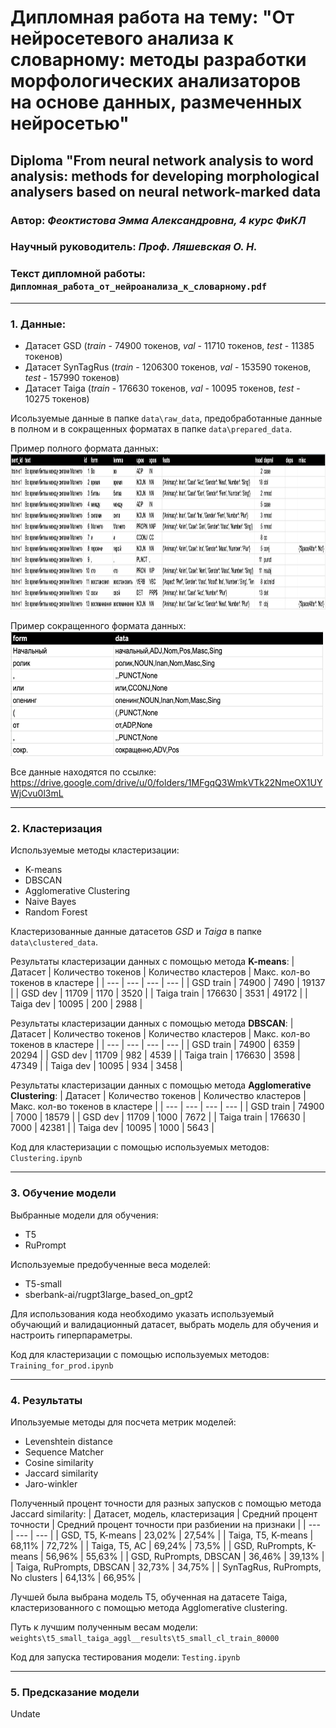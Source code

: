 # Дипломная работа на тему: "От нейросетевого анализа к словарному: методы разработки морфологических анализаторов на основе данных, размеченных нейросетью"
## Diploma "From neural network analysis to word analysis: methods for developing morphological analysers based on neural network-marked data
### Автор: _Феоктистова Эмма Александровна, 4 курс ФиКЛ_
### Научный руководитель: _Проф. Ляшевская О. Н._
### Текст дипломной работы: `Дипломная_работа_от_нейроанализа_к_словарному.pdf`
  ---
### 1. Данные:
- Датасет GSD (_train_ - 74900 токенов, _val_ - 11710 токенов, _test_ - 11385 токенов)
- Датасет SynTagRus (_train_ - 1206300 токенов, _val_ - 153590 токенов, _test_ - 157990 токенов)
- Датасет Taiga (_train_ - 176630 токенов, _val_ - 10095 токенов, _test_ - 10275 токенов)

Исользуемые данные в папке `data\raw_data`, предобработанные данные в полном и в сокращенных форматах в папке `data\prepared_data`.

  Пример полного формата данных:  
<img src="./images/image_full_data.png" width="2500" height="250" />
  
  Пример сокращенного формата данных:  
<img src="./images/image_data.png" width="500" height="200" />
  
  Все данные находятся по ссылке: https://drive.google.com/drive/u/0/folders/1MFgqQ3WmkVTk22NmeOX1UYWjCvu0l3mL
  
  ---
### 2. Кластеризация
Используемые методы кластеризации:
- K-means
- DBSCAN
- Agglomerative Clustering
- Naive Bayes
- Random Forest

Кластеризованные данные датасетов _GSD_ и _Taiga_ в папке `data\clustered_data`.
 
 Результаты кластеризации данных с помощью метода __K-means__:
 | Датасет | Количество токенов | Количество кластеров | Макс. кол-во токенов в кластере |
 | --- | --- | --- | --- |
 | GSD train  | 74900 | 7490 | 19137 |
 | GSD dev | 11709 | 1170 | 3520 |
 | Taiga train  | 176630 | 3531 | 49172 |
 | Taiga dev | 10095 | 200 | 2988 |
 
 Результаты кластеризации данных с помощью метода __DBSCAN__:
  | Датасет | Количество токенов | Количество кластеров | Макс. кол-во токенов в кластере |
 | --- | --- | --- | --- |
 | GSD train  | 74900 | 6359 | 20294 |
 | GSD dev | 11709 | 982 | 4539 |
 | Taiga train  | 176630 | 3598 | 47349 |
 | Taiga dev | 10095 | 934 | 3458 |
 
  Результаты кластеризации данных с помощью метода __Agglomerative Clustering__:
  | Датасет | Количество токенов | Количество кластеров | Макс. кол-во токенов в кластере |
 | --- | --- | --- | --- |
 | GSD train  | 74900 | 7000 | 18579 |
 | GSD dev | 11709 | 1000 | 7672 |
 | Taiga train  | 176630 | 7000 | 42381 |
 | Taiga dev | 10095 | 1000 | 5643 |
 
 Код для кластеризации с помощью используемых методов: `Clustering.ipynb`
 
 ---
### 3. Обучение модели
Выбранные модели для обучения:
- T5
- RuPrompt

Используемые предобученные веса моделей:
- T5-small
- sberbank-ai/rugpt3large_based_on_gpt2

 Для использования кода необходимо указать используемый обучающий и валидационный датасет, выбрать модель для обучения и настроить гиперпараметры.
 
 Код для кластеризации с помощью используемых методов: `Training_for_prod.ipynb`
 
---
### 4. Результаты
Ипользуемые методы для посчета метрик моделей:
- Levenshtein distance
- Sequence Matcher
- Cosine similarity 
- Jaccard similarity 
- Jaro-winkler

Полученный процент точности для разных запусков с помощью метода Jaccard similarity:
  | Датасет, модель, кластеризация | Средний процент точности | Средний процент точности при разбиении на признаки |
 | --- | --- | --- |
 | GSD, T5, K-means  | 23,02% | 27,54% | 
 | Taiga, T5, K-means | 68,11% | 72,72% | 
 | Taiga, T5, AC  | 69,24% | 73,5% | 
 | GSD, RuPrompts, K-means | 56,96% | 55,63% | 
 | GSD, RuPrompts, DBSCAN | 36,46% | 39,13% | 
 | Taiga, RuPrompts, DBSCAN | 32,73% | 34,75% | 
 | SynTagRus, RuPrompts, No clusters | 64,13% | 66,95% |
 
 Лучшей была выбрана модель T5, обученная на датасете Taiga, кластеризованного с помощью метода Agglomerative clustering.
 
 Путь к лучшим полученным весам модели: `weights\t5_small_taiga_aggl__results\t5_small_cl_train_80000`
 
 Код для запуска тестирования модели: `Testing.ipynb`

---
### 5. Предсказание модели

Undate
